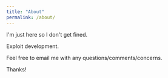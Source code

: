 ```yaml
---
title: "About"
permalink: /about/
---
```


I'm just here so I don't get fined.  

Exploit development.  

Feel free to email me with any questions/comments/concerns.  

Thanks!